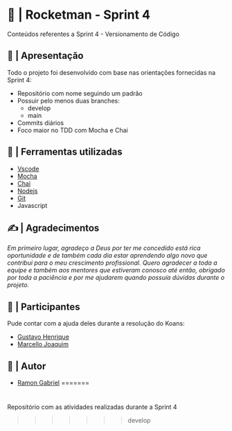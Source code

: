
# 🚀 | Rocketman - Sprint 4 

Conteúdos referentes a Sprint 4 - Versionamento de Código

## 📖 | Apresentação

Todo o projeto foi desenvolvido com base nas orientações fornecidas na Sprint 4:

* Repositório com nome seguindo um padrão
* Possuir pelo menos duas branches:
  * develop
  * main
* Commits diários
* Foco maior no TDD com Mocha e Chai

## 🔧 | Ferramentas utilizadas

* [Vscode](https://code.visualstudio.com/download) 
* [Mocha](https://mochajs.org)
* [Chai](https://www.chaijs.com/)
* [Nodejs](https://nodejs.org/en/download/) 
* [Git](https://git-scm.com/downloads)
* Javascript


## ✍️ | Agradecimentos

*Em primeiro lugar, agradeço a Deus por ter me concedido está rica oportunidade e de também
cada dia estar aprendendo algo novo que contribui para o meu crescimento profissional. Quero
agradecer a toda a equipe e também aos mentores que estiveram conosco até então, obrigado por
toda a paciência e por me ajudarem quando possuía dúvidas durante o projeto.*

## 🤝 | Participantes

Pude contar com a ajuda deles durante a resolução do Koans:

* [Gustavo Henrique](https://github.com/gustavo325)
* [Marcello Joaquim](https://github.com/marcellojoaquim)

## 👨 | Autor

* [Ramon Gabriel](https://www.linkedin.com/in/ramon-gabriel-batista-chaves-b42a27232/)
=======
# 

Repositório com as atividades realizadas durante a Sprint 4
>>>>>>> develop
